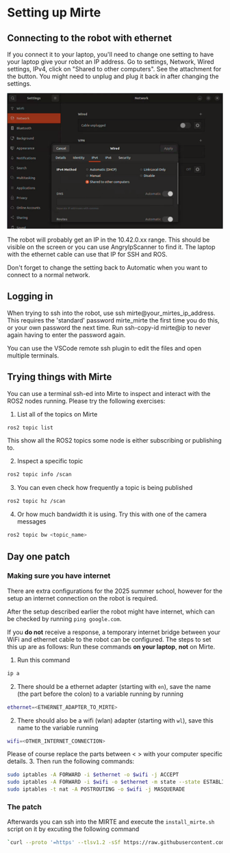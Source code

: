 # Setting up Mirte
 
## Connecting to the robot with ethernet
If you connect it to your laptop, you'll need to change one setting to have your laptop give your robot an IP address. Go to settings, Network, Wired settings, IPv4, click on "Shared to other computers". See the attachment for the button. You might need to unplug and plug it back in after changing the settings.
  
![Ethernet Settings Screenshot](images/ethernet_settings.png)


The robot will probably get an IP in the 10.42.0.xx range. This should be visible on the screen or you can use AngryIpScanner to find it. The laptop with the ethernet cable can use that IP for SSH and ROS.
 
Don't forget to change the setting back to Automatic when you want to connect to a normal network.
 
## Logging in
When trying to ssh into the robot, use ssh mirte@your_mirtes_ip_address. This requires the 'standard' password mirte_mirte the first time you do this, or your own password the next time. Run ssh-copy-id mirte@ip to never again having to enter the password again.
 
You can use the VSCode remote ssh plugin to edit the files and open multiple terminals.

## Trying things with Mirte

You can use a terminal ssh-ed into Mirte to inspect and interact with the ROS2 nodes running. Please try the following exercises:

1. List all of the topics on Mirte
```bash
ros2 topic list
```
This show all the ROS2 topics some node is either subscribing or publishing to.

2. Inspect a specific topic
```bash
ros2 topic info /scan
```

3. You can even check how frequently a topic is being published
```bash
ros2 topic hz /scan
```

4. Or how much bandwidth it is using. Try this with one of the camera messages
```bash
ros2 topic bw <topic_name>
```

## Day one patch


### Making sure you have internet
There are extra configurations for the 2025 summer school, however for the setup an internet connection on the robot is required.

After the setup described earlier the robot might have internet, which can be checked by running `ping google.com`. 


If you **do not** receive a response, a temporary internet bridge between your WiFi and ethernet cable to the robot can be configured.
The steps to set this up are as follows:
Run these commands **on your laptop**, **not** on Mirte.
1. Run this command 
```bash
ip a
```

2. There should be a ethernet adapter (starting with `en`), save the name (the part before the colon) to a variable running by running
```bash
ethernet=<ETHERNET_ADAPTER_TO_MIRTE>
```
2. There should also be a wifi (wlan) adapter (starting with `wl`), save this name to the variable running 
```bash
wifi=<OTHER_INTERNET_CONNECTION>
```

Please of course replace the parts between < > with your computer specific details.
3. Then run the following commands:
```bash
sudo iptables -A FORWARD -i $ethernet -o $wifi -j ACCEPT
sudo iptables -A FORWARD -i $wifi -o $ethernet -m state --state ESTABLISHED,RELATED -j ACCEPT
sudo iptables -t nat -A POSTROUTING -o $wifi -j MASQUERADE
```



### The patch


Afterwards you can ssh into the MIRTE and execute the `install_mirte.sh` script on it by excuting the following command 
```bash
`curl --proto '=https' --tlsv1.2 -sSf https://raw.githubusercontent.com/SuperJappie08/mirte-demo-ensurance/refs/heads/development-detection/install_mirte.sh | bash`
```